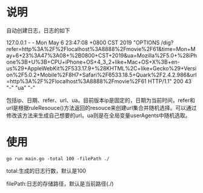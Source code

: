 # 说明

自动创建日志，日志的如下

127.0.0.1 - - Mon May 6 23:47:08 +0800 CST 2019 "OPTIONS /dig?refer=http%3A%2F%2Flocalhost%3A8888%2Fmovie%2F61&time=Mon+May+6+23%3A47%3A08+%2B0800+CST+2019&ua=Mozilla%2F5.0+%28iPhone%3B+U%3B+CPU+iPhone+OS+4_3_2+like+Mac+OS+X%3B+en-us%29+AppleWebKit%2F533.17.9+%28KHTML%2C+like+Gecko%29+Version%2F5.0.2+Mobile%2F8H7+Safari%2F6533.18.5+Quark%2F2.4.2.986&url=http%3A%2F%2Flocalhost%3A8888%2Fmovie%2F61 HTTP/1.1" 200 43 "-" "ua" "-"

包括ip、日期、refer、url、ua。目前版本ip是固定的，日期为当前时间，refer和url是根据ruleResouce()方法返回的resouce来创建url集合并随机选择。可以通过修改该方法来生成自己想要的url。ua则是在全局变量userAgents中随机选取。

# 使用

```
go run main.go -total 100 -filePath ./
```

total:生成的日志行数，默认是100

filePath:日志的存储路径，默认是当前路径(./)

